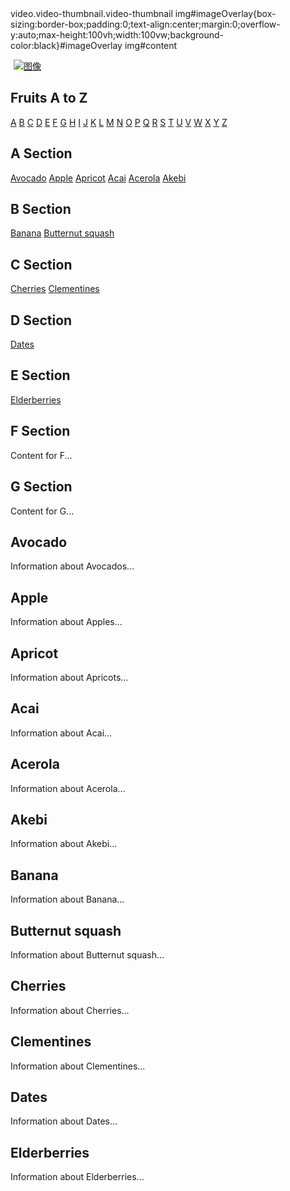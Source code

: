 <!DOCTYPE html>

<html>

<body>
  <margin:0;padding:0;font-family:Arial,sans-serif;position:relative;overflow-x:hidden>video<width:100;height:auto;display:block;margin-bottom:0>.video-thumbnail<position:absolute,top:0,left:0;width:100%;height:100%;display:flex;align-items:center;justify-content:center;z-index:1>.video-thumbnail img<max-width:100,max-height:100>#imageOverlay{box-sizing:border-box;padding:0;text-align:center;margin:0;overflow-y:auto;max-height:100vh;width:100vw;background-color:black}#imageOverlay img<width:100%;height:auto;display:block;margin-top:0;cursor:pointer>#content<box-sizing:border-box;padding:20px;text-align:center;margin:0>

<a href="/Moist_Bunny/status/1796812364156932102/photo/3" role="link" class="css-175oi2r r-1pi2tsx r-1ny4l3l r-1loqt21"><div class="css-175oi2r r-1p0dtai r-1d2f490 r-1udh08x r-u8s1d r-zchlnj r-ipm5af"><div aria-label="图像" class="css-175oi2r r-1mlwlqe r-1udh08x r-417010 r-aqfbo4 r-agouwx r-1p0dtai r-1d2f490 r-u8s1d r-zchlnj r-ipm5af" data-testid="tweetPhoto" style="margin: 5px;"><div class="css-175oi2r r-1niwhzg r-vvn4in r-u6sd8q r-1p0dtai r-1pi2tsx r-1d2f490 r-u8s1d r-zchlnj r-ipm5af r-13qz1uu r-1wyyakw r-4gszlv" style="background-image: url(&quot;https://pbs.twimg.com/media/GO-NsjUbsAAxiR0?format=jpg&amp;name=small&quot;);"></div><img alt="图像" draggable="true" src="https://pbs.twimg.com/media/GO-NsjUbsAAxiR0?format=jpg&amp;name=small" class="css-9pa8cd"></div></div></a>


</div>
  <head>
    <title>Fruits</title>
  </head>
  <body>
    <h2>Fruits A to Z</h2>
    <a href="#A">A</a>
    <a href="#B">B</a>
    <a href="#C">C</a>
    <a href="#D">D</a>
    <a href="#E">E</a>
    <a href="#F">F</a>
    <a href="#G">G</a>
    <a href="#H">H</a>
    <a href="#I">I</a>
    <a href="#J">J</a>
    <a href="#K">K</a>
    <a href="#L">L</a>
    <a href="#M">M</a>
    <a href="#N">N</a>
    <a href="#O">O</a>
    <a href="#P">P</a>
    <a href="#Q">Q</a>
    <a href="#R">R</a>
    <a href="#S">S</a>
    <a href="#T">T</a>
    <a href="#U">U</a>
    <a href="#V">V</a>
    <a href="#W">W</a>
    <a href="#X">X</a>
    <a href="#Y">Y</a>
    <a href="#Z">Z</a>

<h2 id="A">A Section</h2>
    <a href="#Avocado">Avocado</a>
    <a href="#Apple">Apple</a>
    <a href="#Apricot">Apricot</a>
    <a href="#Acai">Acai</a>
    <a href="#Acerola">Acerola</a>
    <a href="#Akebi">Akebi</a>

  <h2 id="B">B Section</h2>
    <a href="#Banana">Banana</a>
    <a href="#Butternut squash">Butternut squash</a>

  <h2 id="C">C Section</h2>
    <a href="#Cherries">Cherries</a>
    <a href="#Clementines">Clementines</a>

  <h2 id="D">D Section</h2>
    <a href="#Dates">Dates</a>

  <h2 id="E">E Section</h2>
    <a href="#Elderberries">Elderberries</a>
    
  <h2 id="F">F Section</h2>
    <p>Content for F...</p>
    
  <h2 id="G">G Section</h2>
    <p>Content for G...</p>

  <h2 class="A" id="Avocado">Avocado</h2>
  <p>Information about Avocados...</p>
    
  <h2 class="A" id="Apple">Apple</h2>
  <p>Information about Apples...</p>
  
  <h2 class="A" id="Apricot">Apricot</h2>
  <p>Information about Apricots...</p>
  
  <h2 class="A" id="Acai">Acai</h2>
  <p>Information about Acai...</p>
  
  <h2 class="A" id="Acerola">Acerola</h2>
  <p>Information about Acerola...</p>
  
  <h2 class="A" id="Akebi">Akebi</h2>
  <p>Information about Akebi...</p>

  <h2 class="B" id="Banana">Banana</h2>
  <p>Information about Banana...</p>

  <h2 class="B" id="Butternut squash">Butternut squash</h2>
  <p>Information about Butternut squash...</p>
  
  <h2 class="C" id="Cherries">Cherries</h2>
  <p>Information about Cherries...</p>
  
  <h2 class="C" id="Clementines">Clementines</h2>
  <p>Information about Clementines...</p>
  
  <h2 class="D" id="Dates">Dates</h2>
  <p>Information about Dates...</p>

  <h2 class="E" id="Elderberries">Elderberries</h2>
  <p>Information about Elderberries...</p>
  </body>
</html>

